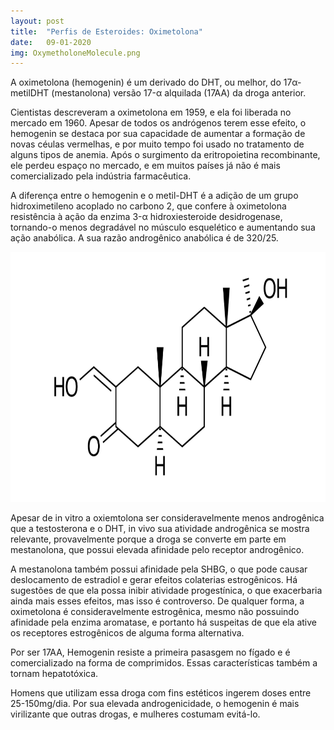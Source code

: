 ```yaml
---
layout: post
title:  "Perfis de Esteroides: Oximetolona" 
date:   09-01-2020
img: OxymetholoneMolecule.png
---
```


A oximetolona (hemogenin) é um derivado do DHT, ou melhor, do 17&alpha;-metilDHT (mestanolona)
versão 17-&alpha; alquilada (17AA) da droga anterior. 

Cientistas descreveram a oximetolona em 1959, e ela foi liberada no mercado em 1960.
Apesar de todos os andrógenos terem esse efeito, o hemogenin
se destaca por sua capacidade de aumentar a formação de novas céulas vermelhas,
e por muito tempo foi usado no tratamento de alguns tipos de anemia.
Após o surgimento da eritropoietina recombinante, ele perdeu espaço no mercado, e 
em muitos países já não é mais comercializado pela indústria farmacêutica.

A diferença entre o hemogenin e o metil-DHT é a adição de um grupo hidroximetileno acoplado no carbono 2,
que confere à oximetolona resistência à ação da enzima
3-&alpha; hidroxiesteroide desidrogenase, tornando-o menos degradável no músculo
esquelético e aumentando sua ação anabólica. A sua razão androgênico anabólica é de
320/25.

<img src="/assets/img/OxymetholoneMolecule.png" style="width:600px; height:400px;"/>

Apesar de in vitro a oxiemtolona ser consideravelmente
menos androgênica que a testosterona e o DHT, in vivo sua atividade androgênica se mostra
relevante, provavelmente porque a droga se converte em parte em mestanolona, que possui
elevada afinidade pelo receptor androgênico.

A mestanolona também  possui afinidade pela SHBG, o que pode causar deslocamento
de estradiol e gerar efeitos colaterias estrogênicos. 
Há sugestões de que ela possa
inibir atividade progestínica, o que exacerbaria ainda mais esses efeitos, mas isso é
controverso. De qualquer forma, a oximetolona é consideravelmente estrogênica, mesmo não
possuindo afinidade pela enzima aromatase, e portanto há suspeitas de que ela ative os receptores
estrogênicos de alguma forma alternativa.

Por ser 17AA, Hemogenin resiste a primeira pasasgem no fígado e é comercializado na forma de comprimidos.
Essas características também a tornam hepatotóxica. 

Homens que utilizam essa droga com fins estéticos ingerem doses entre 25-150mg/dia.
Por sua elevada androgenicidade, o hemogenin é mais virilizante que outras drogas, e mulheres
costumam evitá-lo.
